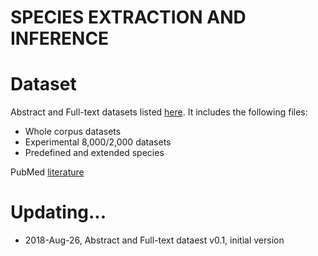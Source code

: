 # SPECIES EXTRACTION AND INFERENCE

    
Dataset
===
Abstract and Full-text datasets listed [here](data). It includes the following files:

+ Whole corpus datasets
+ Experimental 8,000/2,000 datasets
+ Predefined and extended species

PubMed [literature](https://www.ncbi.nlm.nih.gov/pubmed/)  


Updating...
===
* 2018-Aug-26, Abstract and Full-text dataest v0.1, initial version
  


